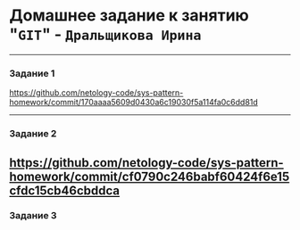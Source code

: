 # Домашнее задание к занятию "`GIT`" - `Дральщикова Ирина`
---

### Задание 1

https://github.com/netology-code/sys-pattern-homework/commit/170aaaa5609d0430a6c19030f5a114fa0c6dd81d

---

### Задание 2

https://github.com/netology-code/sys-pattern-homework/commit/cf0790c246babf60424f6e15cfdc15cb46cbddca
---

### Задание 3



